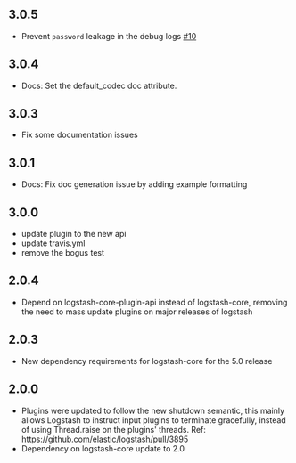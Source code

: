 ## 3.0.5
  - Prevent `password` leakage in the debug logs [#10](https://github.com/logstash-plugins/logstash-output-jira/pull/10)

## 3.0.4
  - Docs: Set the default_codec doc attribute.

## 3.0.3
  - Fix some documentation issues

## 3.0.1
  - Docs: Fix doc generation issue by adding example formatting
  
## 3.0.0
  - update plugin to the new api
  - update travis.yml
  - remove the bogus test

## 2.0.4
  - Depend on logstash-core-plugin-api instead of logstash-core, removing the need to mass update plugins on major releases of logstash

## 2.0.3
  - New dependency requirements for logstash-core for the 5.0 release

## 2.0.0
 - Plugins were updated to follow the new shutdown semantic, this mainly allows Logstash to instruct input plugins to terminate gracefully, 
   instead of using Thread.raise on the plugins' threads. Ref: https://github.com/elastic/logstash/pull/3895
 - Dependency on logstash-core update to 2.0

